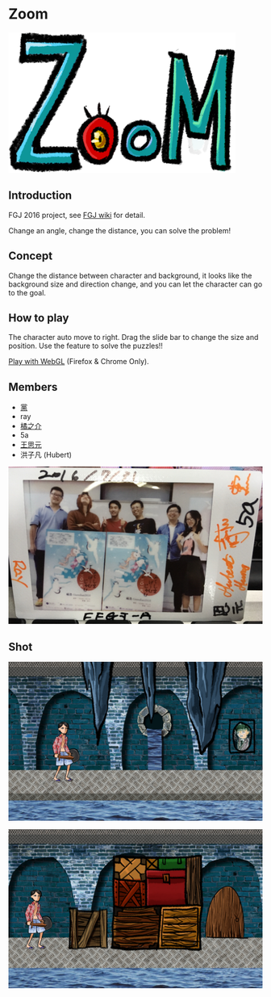 ﻿# Zoom

<img src="/Arts/start-end/logo.PNG" alt="Logo" width="450px"/>

## Introduction

FGJ 2016 project, see [FGJ wiki](http://fgj.igda.jp/dokuwiki/doku.php?id=team:taipeiiii_a) for detail.

Change an angle, change the distance, you can solve the problem!

## Concept

Change the distance between character and background, it looks like the background size and direction change, and you can let the character can go to the goal.

## How to play

The character auto move to right.
Drag the slide bar to change the size and position. Use the feature to solve the puzzles!!

[Play with WebGL](http://twsiyuan.com/fgj-2016) (Firefox & Chrome Only).

## Members

* [黨](https://www.facebook.com/chuansiang.dang)
* ray
* [橘之介](https://www.facebook.com/profile.php?id=100000166043481)
* 5a
* [王思元](http://twsiyuan.com/)
* 洪子凡 (Hubert)

<img src="/Arts/gameshot/IMG_0379.JPG" alt="teammember"/>

## Shot

![Shot1](/Arts/gameshot/01.jpg)

![Shot2](/Arts/gameshot/03.jpg)
